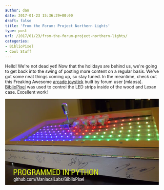 ```yaml
---
author: dan
date: 2017-01-23 15:36:29+00:00
draft: false
title: 'From the Forum: Project Northern Lights'
type: post
url: /2017/01/23/from-the-forum-project-northern-lights/
categories:
- BiblioPixel
- Cool Stuff
---
```


Hello! We're not dead yet! Now that the holidays are behind us, we're going to get back into the swing of posting more content on a regular basis. We've got some neat things coming up, so stay tuned. In the meantime, check out this Freaking Awesome [arcade joystick](https://www.youtube.com/watch?v=SReobLBU1_A) built by forum user [mlapsa]. [BiblioPixel](https://github.com/ManiacalLabs/BiblioPixel) was used to control the LED strips inside of the wood and Lexan case. Excellent work!

[![](/wp-content/uploads/2017/01/ProjectNorthernLights_BibliPixel.png)
](https://www.youtube.com/watch?v=SReobLBU1_A)
